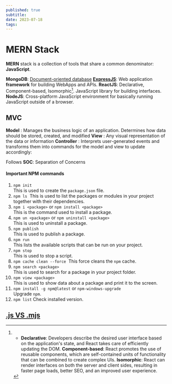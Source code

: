 ```yaml
---
published: true
subtitle:
date: 2023-07-18
tags: 
---
```


# MERN Stack

**MERN** stack is a collection of tools that share a common denominator: **JavaScript**.

**MongoDB**: [Document-oriented database](https://en.wikipedia.org/wiki/Document-oriented_database)
**[ExpressJS](https://en.wikipedia.org/wiki/Express.js)**: Web application **framework** for building WebApps and APIs.
**ReactJS**: Declarative, Component-based, Isomorphic[^1]. JavaScript library for building interfaces.
**NodeJS**: Cross-platform JavaScript environment for basically running JavaScript outside of a browser.

## MVC

**Model** : Manages the business logic of an application. Determines how data should be stored, created, and modified
**View** : Any visual representation of the data or information
**Controller** : Interprets user-generated events and transforms them into commands for the model and view to update accordingly:

Follows **SOC**: Separation of Concerns



#### Important NPM commands

1. `npm init`  
    This is used to create the `package.json` file.
2. `npm ls` 
	This is used to list the packages or modules in your project together with their dependencies.
3. `npm i <package>` or `npm install <package>`  
    This is the command used to install a package.
4. `npm un <package>` or `npm uninstall <package>`  
    This is used to uninstall a package.
5. `npm publish`  
    This is used to publish a package.
6. `npm run`  
    This lists the available scripts that can be run on your project.
7. `npm stop`  
    This is used to stop a script.
8. `npm cache clean --force` 
	This force cleans the `npm` cache.
9. `npm search <package>`  
    This is used to search for a package in your project folder.
10. `npm view <package>`  
    This is used to show data about a package and print it to the screen.
11. `npm install -g npm@latest` or `npm-windows-upgrade`  
    Upgrade `npm`.
12. ```npm list```
    Check installed version.

## [.js VS .mjs](obsidian://open?vault=EXOCORTEX&file=js%20VS%20mjs)

[^1]: - **Declarative**: Developers describe the desired user interface based on the application's state, and React takes care of efficiently updating the DOM.
	**Component-based**: React promotes the use of reusable components, which are self-contained units of functionality that can be combined to create complex UIs.
	**Isomorphic**: React can render interfaces on both the server and client sides, resulting in faster page loads, better SEO, and an improved user experience.